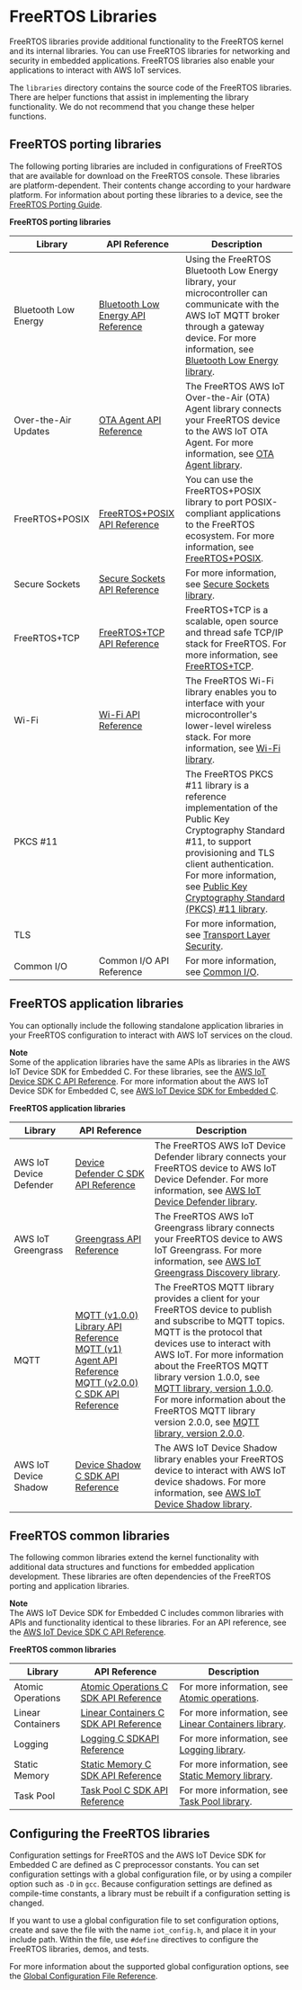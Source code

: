 # FreeRTOS Libraries<a name="dev-guide-freertos-libraries"></a>

FreeRTOS libraries provide additional functionality to the FreeRTOS kernel and its internal libraries\. You can use FreeRTOS libraries for networking and security in embedded applications\. FreeRTOS libraries also enable your applications to interact with AWS IoT services\.

The `libraries` directory contains the source code of the FreeRTOS libraries\. There are helper functions that assist in implementing the library functionality\. We do not recommend that you change these helper functions\.

## FreeRTOS porting libraries<a name="dev-guide-freertos-porting-libraries"></a>

The following porting libraries are included in configurations of FreeRTOS that are available for download on the FreeRTOS console\. These libraries are platform\-dependent\. Their contents change according to your hardware platform\. For information about porting these libraries to a device, see the [FreeRTOS Porting Guide](https://docs.aws.amazon.com/freertos/latest/portingguide/)\. 


**FreeRTOS porting libraries**  

| Library | API Reference | Description | 
| --- | --- | --- | 
| Bluetooth Low Energy |  [Bluetooth Low Energy API Reference](https://docs.aws.amazon.com/freertos/latest/lib-ref/html2/ble/index.html)  | Using the FreeRTOS Bluetooth Low Energy library, your microcontroller can communicate with the AWS IoT MQTT broker through a gateway device\. For more information, see [Bluetooth Low Energy library](freertos-ble-library.md)\.  | 
| Over\-the\-Air Updates |  [OTA Agent API Reference](https://docs.aws.amazon.com/freertos/latest/lib-ref/html1/aws__ota__agent_8h.html)  |  The FreeRTOS AWS IoT Over\-the\-Air \(OTA\) Agent library connects your FreeRTOS device to the AWS IoT OTA Agent\. For more information, see [OTA Agent library](ota-agent-library.md)\.  | 
| FreeRTOS\+POSIX | [FreeRTOS\+POSIX API Reference](https://freertos.org/Documentation/api-ref/POSIX/index.html) |  You can use the FreeRTOS\+POSIX library to port POSIX\-compliant applications to the FreeRTOS ecosystem\. For more information, see [FreeRTOS\+POSIX](https://freertos.org/FreeRTOS-Plus/FreeRTOS_Plus_POSIX/index.html)\. | 
| Secure Sockets |  [Secure Sockets API Reference](https://docs.aws.amazon.com/freertos/latest/lib-ref/html2/secure_sockets/index.html)  | For more information, see [Secure Sockets library](secure-sockets.md)\. | 
| FreeRTOS\+TCP | [FreeRTOS\+TCP API Reference](https://freertos.org/FreeRTOS-Plus/FreeRTOS_Plus_TCP/FreeRTOS_TCP_API_Functions.html) |  FreeRTOS\+TCP is a scalable, open source and thread safe TCP/IP stack for FreeRTOS\. For more information, see [FreeRTOS\+TCP](https://freertos.org/FreeRTOS-Plus/FreeRTOS_Plus_TCP/index.html)\.  | 
| Wi\-Fi |  [Wi\-Fi API Reference](https://docs.aws.amazon.com/freertos/latest/lib-ref/html2/wifi/index.html)  |  The FreeRTOS Wi\-Fi library enables you to interface with your microcontroller's lower\-level wireless stack\. For more information, see [Wi\-Fi library](freertos-wifi.md)\. | 
| PKCS \#11 |  |  The FreeRTOS PKCS \#11 library is a reference implementation of the Public Key Cryptography Standard \#11, to support provisioning and TLS client authentication\. For more information, see [Public Key Cryptography Standard \(PKCS\) \#11 library](security-pkcs.md)\.  | 
| TLS |  |  For more information, see [Transport Layer Security](security-tls.md)\.  | 
| Common I/O | Common I/O API Reference |  For more information, see [Common I/O](common-io.md)\.  | 

## FreeRTOS application libraries<a name="dev-guide-freertos-application-libraries"></a>

You can optionally include the following standalone application libraries in your FreeRTOS configuration to interact with AWS IoT services on the cloud\.

**Note**  
Some of the application libraries have the same APIs as libraries in the AWS IoT Device SDK for Embedded C\. For these libraries, see the [AWS IoT Device SDK C API Reference](https://docs.aws.amazon.com/freertos/latest/lib-ref/c-sdk/main/index.html)\. For more information about the AWS IoT Device SDK for Embedded C, see [AWS IoT Device SDK for Embedded C](c-sdk.md)\.


**FreeRTOS application libraries**  

| Library | API Reference | Description | 
| --- | --- | --- | 
| AWS IoT Device Defender |  [Device Defender C SDK API Reference](https://docs.aws.amazon.com/freertos/latest/lib-ref/c-sdk/defender/index.html)  |  The FreeRTOS AWS IoT Device Defender library connects your FreeRTOS device to AWS IoT Device Defender\. For more information, see [AWS IoT Device Defender library](afr-device-defender-library.md)\.  | 
| AWS IoT Greengrass |  [Greengrass API Reference](https://docs.aws.amazon.com/freertos/latest/lib-ref/html1/aws__greengrass__discovery_8h.html)  |  The FreeRTOS AWS IoT Greengrass library connects your FreeRTOS device to AWS IoT Greengrass\. For more information, see [AWS IoT Greengrass Discovery library](freertos-lib-gg-connectivity.md)\.  | 
| MQTT |   [ MQTT \(v1\.0\.0\) Library API Reference](https://docs.aws.amazon.com/freertos/latest/lib-ref/html1/aws__mqtt__lib_8h.html)   [ MQTT \(v1\) Agent API Reference](https://docs.aws.amazon.com/freertos/latest/lib-ref/html1/aws__mqtt__agent_8h.html)   [MQTT \(v2\.0\.0\) C SDK API Reference](https://docs.aws.amazon.com/freertos/latest/lib-ref/c-sdk/mqtt/index.html)   |  The FreeRTOS MQTT library provides a client for your FreeRTOS device to publish and subscribe to MQTT topics\. MQTT is the protocol that devices use to interact with AWS IoT\. For more information about the FreeRTOS MQTT library version 1\.0\.0, see [MQTT library, version 1\.0\.0](freertos-lib-cloud-mqtt.md)\. For more information about the FreeRTOS MQTT library version 2\.0\.0, see [MQTT library, version 2\.0\.0](freertos-mqtt-2.md)\.  | 
| AWS IoT Device Shadow |  [Device Shadow C SDK API Reference](https://docs.aws.amazon.com/freertos/latest/lib-ref/html1/aws__shadow_8h.html)  |  The AWS IoT Device Shadow library enables your FreeRTOS device to interact with AWS IoT device shadows\. For more information, see [AWS IoT Device Shadow library](freertos-lib-cloud-shadows.md)\.  | 

## FreeRTOS common libraries<a name="dev-guide-freertos-common-libraries"></a>

The following common libraries extend the kernel functionality with additional data structures and functions for embedded application development\. These libraries are often dependencies of the FreeRTOS porting and application libraries\.

**Note**  
The AWS IoT Device SDK for Embedded C includes common libraries with APIs and functionality identical to these libraries\. For an API reference, see the [AWS IoT Device SDK C API Reference](https://docs.aws.amazon.com/freertos/latest/lib-ref/c-sdk/main/index.html)\. 


**FreeRTOS common libraries**  

| Library | API Reference | Description | 
| --- | --- | --- | 
| Atomic Operations |  [Atomic Operations C SDK API Reference](https://docs.aws.amazon.com/freertos/latest/lib-ref/c-sdk/platform/iot__atomic__generic_8h.html)  | For more information, see [Atomic operations](atomic.md)\.  | 
| Linear Containers |  [Linear Containers C SDK API Reference](https://docs.aws.amazon.com/freertos/latest/lib-ref/c-sdk/linear_containers/index.html)  | For more information, see [Linear Containers library](lib-linear.md)\.  | 
| Logging |  [Logging C SDKAPI Reference](https://docs.aws.amazon.com/freertos/latest/lib-ref/c-sdk/logging/index.html)  | For more information, see [Logging library](lib-logging.md)\.  | 
| Static Memory |  [Static Memory C SDK API Reference](https://docs.aws.amazon.com/freertos/latest/lib-ref/c-sdk/static_memory/index.html)  | For more information, see [Static Memory library](lib-static.md)\.  | 
| Task Pool |  [Task Pool C SDK API Reference](https://docs.aws.amazon.com/freertos/latest/lib-ref/c-sdk/taskpool/index.html)  | For more information, see [Task Pool library](task-pool.md)\. | 

## Configuring the FreeRTOS libraries<a name="lib-config"></a>

Configuration settings for FreeRTOS and the AWS IoT Device SDK for Embedded C are defined as C preprocessor constants\. You can set configuration settings with a global configuration file, or by using a compiler option such as `-D` in `gcc`\. Because configuration settings are defined as compile\-time constants, a library must be rebuilt if a configuration setting is changed\.

If you want to use a global configuration file to set configuration options, create and save the file with the name `iot_config.h`, and place it in your include path\. Within the file, use `#define` directives to configure the FreeRTOS libraries, demos, and tests\.

For more information about the supported global configuration options, see the [Global Configuration File Reference](https://docs.aws.amazon.com/freertos/latest/lib-ref/c-sdk/main/global_library_config.html#IOT_CONFIG_FILE)\.